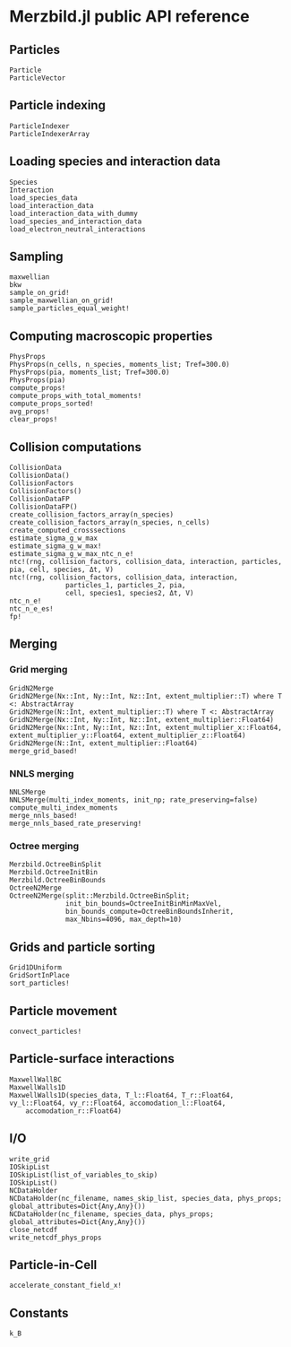 # Merzbild.jl public API reference

## Particles
```@docs
Particle
ParticleVector
```

## Particle indexing
```@docs
ParticleIndexer
ParticleIndexerArray
```

## Loading species and interaction data
```@docs
Species
Interaction
load_species_data
load_interaction_data
load_interaction_data_with_dummy
load_species_and_interaction_data
load_electron_neutral_interactions
```

## Sampling
```@docs
maxwellian
bkw
sample_on_grid!
sample_maxwellian_on_grid!
sample_particles_equal_weight!
```

## Computing macroscopic properties
```@docs
PhysProps
PhysProps(n_cells, n_species, moments_list; Tref=300.0)
PhysProps(pia, moments_list; Tref=300.0)
PhysProps(pia)
compute_props!
compute_props_with_total_moments!
compute_props_sorted!
avg_props!
clear_props!
```

## Collision computations
```@docs
CollisionData
CollisionData()
CollisionFactors
CollisionFactors()
CollisionDataFP
CollisionDataFP()
create_collision_factors_array(n_species)
create_collision_factors_array(n_species, n_cells)
create_computed_crosssections
estimate_sigma_g_w_max
estimate_sigma_g_w_max!
estimate_sigma_g_w_max_ntc_n_e!
ntc!(rng, collision_factors, collision_data, interaction, particles, pia, cell, species, Δt, V)
ntc!(rng, collision_factors, collision_data, interaction,
              particles_1, particles_2, pia,
              cell, species1, species2, Δt, V)
ntc_n_e!
ntc_n_e_es!
fp!
```

## Merging

### Grid merging
```@docs
GridN2Merge
GridN2Merge(Nx::Int, Ny::Int, Nz::Int, extent_multiplier::T) where T <: AbstractArray
GridN2Merge(N::Int, extent_multiplier::T) where T <: AbstractArray
GridN2Merge(Nx::Int, Ny::Int, Nz::Int, extent_multiplier::Float64)
GridN2Merge(Nx::Int, Ny::Int, Nz::Int, extent_multiplier_x::Float64, extent_multiplier_y::Float64, extent_multiplier_z::Float64)
GridN2Merge(N::Int, extent_multiplier::Float64)
merge_grid_based!
```

### NNLS merging
```@docs
NNLSMerge
NNLSMerge(multi_index_moments, init_np; rate_preserving=false)
compute_multi_index_moments
merge_nnls_based!
merge_nnls_based_rate_preserving!
```

### Octree merging
```@docs
Merzbild.OctreeBinSplit
Merzbild.OctreeInitBin
Merzbild.OctreeBinBounds
OctreeN2Merge
OctreeN2Merge(split::Merzbild.OctreeBinSplit;
              init_bin_bounds=OctreeInitBinMinMaxVel,
              bin_bounds_compute=OctreeBinBoundsInherit,
              max_Nbins=4096, max_depth=10)
```

## Grids and particle sorting
```@docs
Grid1DUniform
GridSortInPlace
sort_particles!
```

## Particle movement
```@docs
convect_particles!
```

## Particle-surface interactions
```@docs
MaxwellWallBC
MaxwellWalls1D
MaxwellWalls1D(species_data, T_l::Float64, T_r::Float64, vy_l::Float64, vy_r::Float64, accomodation_l::Float64,          
    accomodation_r::Float64)
```

## I/O
```@docs
write_grid
IOSkipList
IOSkipList(list_of_variables_to_skip)
IOSkipList()
NCDataHolder
NCDataHolder(nc_filename, names_skip_list, species_data, phys_props; global_attributes=Dict{Any,Any}())
NCDataHolder(nc_filename, species_data, phys_props; global_attributes=Dict{Any,Any}())
close_netcdf
write_netcdf_phys_props
```

## Particle-in-Cell
```@docs
accelerate_constant_field_x!
```

## Constants
```@docs
k_B
```